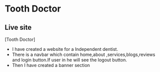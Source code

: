 # Tooth Doctor

## Live site

[Tooth Doctor]

- I have created a website for a Independent dentist.
- There is a navbar which contain home,about ,services,blogs,reviews and login button.If user in he will see the logout button.
- Then I have created a banner section
